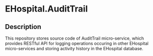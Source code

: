 # EHospital.AuditTrail
## Description
This repository stores source code of AuditTrail micro-service,
which provides RESTful API for logging operations occuring in other EHospital micro-services
and storing activity history in the EHospital database.
